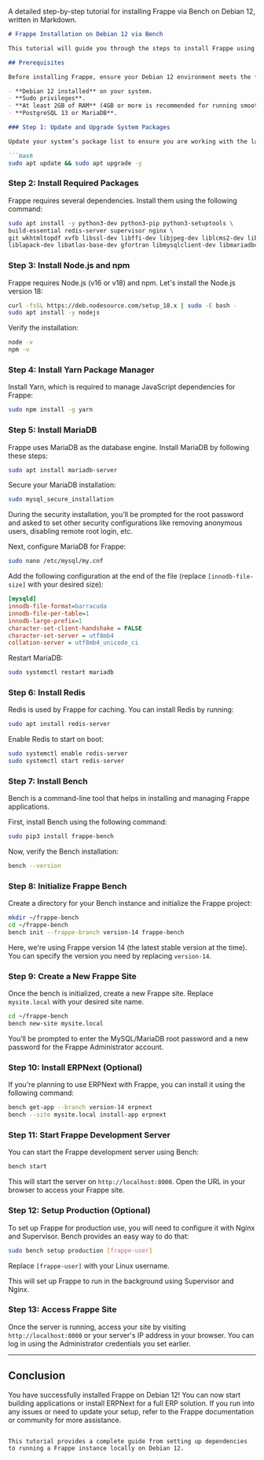 A detailed step-by-step tutorial for installing Frappe via Bench on Debian 12, written in Markdown.

```markdown
# Frappe Installation on Debian 12 via Bench

This tutorial will guide you through the steps to install Frappe using Bench on Debian 12. Frappe is a powerful framework to build web applications, including ERPNext, which is built on top of Frappe.

## Prerequisites

Before installing Frappe, ensure your Debian 12 environment meets the following prerequisites:

- **Debian 12 installed** on your system.
- **Sudo privileges**.
- **At least 2GB of RAM** (4GB or more is recommended for running smoothly).
- **PostgreSQL 13 or MariaDB**.

### Step 1: Update and Upgrade System Packages

Update your system’s package list to ensure you are working with the latest versions.

```bash
sudo apt update && sudo apt upgrade -y
```

### Step 2: Install Required Packages

Frappe requires several dependencies. Install them using the following command:

```bash
sudo apt install -y python3-dev python3-pip python3-setuptools \
build-essential redis-server supervisor nginx \
git wkhtmltopdf xvfb libssl-dev libffi-dev libjpeg-dev liblcms2-dev libblas-dev \
liblapack-dev libatlas-base-dev gfortran libmysqlclient-dev libmariadbclient-dev curl
```

### Step 3: Install Node.js and npm

Frappe requires Node.js (v16 or v18) and npm. Let's install the Node.js version 18:

```bash
curl -fsSL https://deb.nodesource.com/setup_18.x | sudo -E bash -
sudo apt install -y nodejs
```

Verify the installation:

```bash
node -v
npm -v
```

### Step 4: Install Yarn Package Manager

Install Yarn, which is required to manage JavaScript dependencies for Frappe:

```bash
sudo npm install -g yarn
```

### Step 5: Install MariaDB

Frappe uses MariaDB as the database engine. Install MariaDB by following these steps:

```bash
sudo apt install mariadb-server
```

Secure your MariaDB installation:

```bash
sudo mysql_secure_installation
```

During the security installation, you’ll be prompted for the root password and asked to set other security configurations like removing anonymous users, disabling remote root login, etc.

Next, configure MariaDB for Frappe:

```bash
sudo nano /etc/mysql/my.cnf
```

Add the following configuration at the end of the file (replace `[innodb-file-size]` with your desired size):

```ini
[mysqld]
innodb-file-format=barracuda
innodb-file-per-table=1
innodb-large-prefix=1
character-set-client-handshake = FALSE
character-set-server = utf8mb4
collation-server = utf8mb4_unicode_ci
```

Restart MariaDB:

```bash
sudo systemctl restart mariadb
```

### Step 6: Install Redis

Redis is used by Frappe for caching. You can install Redis by running:

```bash
sudo apt install redis-server
```

Enable Redis to start on boot:

```bash
sudo systemctl enable redis-server
sudo systemctl start redis-server
```

### Step 7: Install Bench

Bench is a command-line tool that helps in installing and managing Frappe applications.

First, install Bench using the following command:

```bash
sudo pip3 install frappe-bench
```

Now, verify the Bench installation:

```bash
bench --version
```

### Step 8: Initialize Frappe Bench

Create a directory for your Bench instance and initialize the Frappe project:

```bash
mkdir ~/frappe-bench
cd ~/frappe-bench
bench init --frappe-branch version-14 frappe-bench
```

Here, we're using Frappe version 14 (the latest stable version at the time). You can specify the version you need by replacing `version-14`.

### Step 9: Create a New Frappe Site

Once the bench is initialized, create a new Frappe site. Replace `mysite.local` with your desired site name.

```bash
cd ~/frappe-bench
bench new-site mysite.local
```

You’ll be prompted to enter the MySQL/MariaDB root password and a new password for the Frappe Administrator account.

### Step 10: Install ERPNext (Optional)

If you're planning to use ERPNext with Frappe, you can install it using the following command:

```bash
bench get-app --branch version-14 erpnext
bench --site mysite.local install-app erpnext
```

### Step 11: Start Frappe Development Server

You can start the Frappe development server using Bench:

```bash
bench start
```

This will start the server on `http://localhost:8000`. Open the URL in your browser to access your Frappe site.

### Step 12: Setup Production (Optional)

To set up Frappe for production use, you will need to configure it with Nginx and Supervisor. Bench provides an easy way to do that:

```bash
sudo bench setup production [frappe-user]
```

Replace `[frappe-user]` with your Linux username.

This will set up Frappe to run in the background using Supervisor and Nginx.

### Step 13: Access Frappe Site

Once the server is running, access your site by visiting `http://localhost:8000` or your server's IP address in your browser. You can log in using the Administrator credentials you set earlier.

---

## Conclusion

You have successfully installed Frappe on Debian 12! You can now start building applications or install ERPNext for a full ERP solution. If you run into any issues or need to update your setup, refer to the Frappe documentation or community for more assistance.
```

This tutorial provides a complete guide from setting up dependencies to running a Frappe instance locally on Debian 12. 
